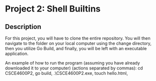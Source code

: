 # Project 2: Shell Builtins

## Description

For this project, you will have to clone the entire repository. You will then navigate to the folder on your local computer using the change directory, then you utilize Go Build, and finally, you will be left with an executable application.  

An example of how to run the program (assuming you have already downloaded it to your computer) (actions separated by commas):
cd CSCE4600P2,
go build,
.\CSCE4600P2.exe,
touch hello.html,

